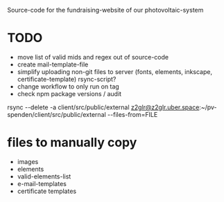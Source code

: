 Source-code for the fundraising-website of our photovoltaic-system

# TODO
- move list of valid mids and regex out of source-code
- create mail-template-file
- simplify uploading non-git files to server (fonts, elements, inkscape, certificate-template) rsync-script?
- change workflow to only run on tag
- check npm package versions / audit

rsync --delete -a client/src/public/external z2glr@z2glr.uber.space:~/pv-spenden/client/src/public/external
--files-from=FILE

# files to manually copy
- images
- elements
- valid-elements-list
- e-mail-templates
- certificate templates